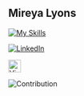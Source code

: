 ## Mireya Lyons

[![My Skills](https://skillicons.dev/icons?i=python,sql,mysql,tableau,powerbi,excel,js,html,css,wasm)](https://skillicons.dev)

<a href="https://www.linkedin.com/in/mireyalyons/" target="_blank"><img src="https://img.shields.io/badge/LinkedIn-%230077B5.svg?&style=flat-square&logo=linkedin&logoColor=white" alt="LinkedIn"></a>

<img src="https://img.shields.io/badge/VS%20Code-282C34?logo=visual-studio-code&logoColor=007ACC" alt="Visual Studio Code logo" title="Visual Studio Code" height="25" />



![Contribution](https://activity-graph.herokuapp.com/graph?username=mireyalyons&theme=react-dark&hide_border=true&area=true)
